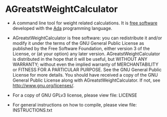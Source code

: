 # AGreatstWeightCalculator
* A command line tool for weight related calculations. It is [free software](https://www.gnu.org/philosophy/free-sw.en.html) developed with the [Ada](https://en.wikipedia.org/wiki/Ada_(programming_language)) programming language.

* AGreatstWeightCalculator is free software: you can redistribute it and/or modify it under the terms of the GNU General Public License as published by the Free Software Foundation, either version 3 of the License, or (at your option) any later version. 
AGreatstWeightCalculator is distributed in the hope that it will be useful, but WITHOUT ANY WARRANTY; without even the implied warranty of MERCHANTABILITY or FITNESS FOR A PARTICULAR PURPOSE.  See the GNU General Public License for more details.
You should have received a copy of the GNU General Public License along with AGreatstWeightCalculator. If not, see <http://www.gnu.org/licenses/>. 

* For a copy of GNU GPLv3 license, please view file: LICENSE

* For general instructions on how to compile, please view file: INSTRUCTIONS.txt
